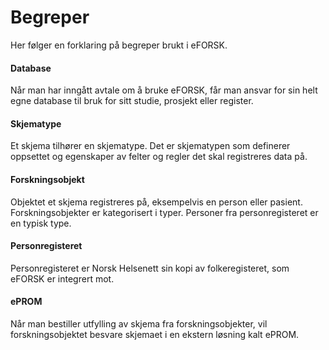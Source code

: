 # Begreper

Her følger en forklaring på begreper brukt i eFORSK.

#### Database
Når man har inngått avtale om å bruke eFORSK, får man ansvar for sin helt egne database til bruk for sitt studie, prosjekt eller register.

#### Skjematype
Et skjema tilhører en skjematype. Det er skjematypen som definerer oppsettet og egenskaper av felter og regler det skal registreres data på.

#### Forskningsobjekt
Objektet et skjema registreres på, eksempelvis en person eller pasient. Forskningsobjekter er kategorisert i typer. Personer fra personregisteret er en typisk type.

#### Personregisteret
Personregisteret er Norsk Helsenett sin kopi av folkeregisteret, som eFORSK er integrert mot.

#### ePROM
Når man bestiller utfylling av skjema fra forskningsobjekter, vil forskningsobjektet besvare skjemaet i en ekstern løsning kalt ePROM.